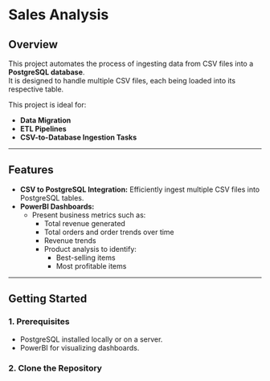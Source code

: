 # **Sales Analysis**

## **Overview**
This project automates the process of ingesting data from CSV files into a **PostgreSQL database**.  
It is designed to handle multiple CSV files, each being loaded into its respective table.  

This project is ideal for:
- **Data Migration**  
- **ETL Pipelines**  
- **CSV-to-Database Ingestion Tasks**  

---

## **Features**
- **CSV to PostgreSQL Integration:** Efficiently ingest multiple CSV files into PostgreSQL tables.  
- **PowerBI Dashboards:**  
  - Present business metrics such as:  
    - Total revenue generated  
    - Total orders and order trends over time  
    - Revenue trends  
    - Product analysis to identify:  
      - Best-selling items  
      - Most profitable items  

---

## **Getting Started**

### **1. Prerequisites**
- PostgreSQL installed locally or on a server.
- PowerBI for visualizing dashboards.

### **2. Clone the Repository**
